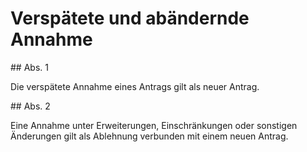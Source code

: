 # Verspätete und abändernde Annahme



\#\# Abs. 1

 Die verspätete Annahme eines Antrags gilt als neuer Antrag.

\#\# Abs. 2

 Eine Annahme unter Erweiterungen, Einschränkungen oder sonstigen Änderungen gilt als Ablehnung verbunden mit einem neuen Antrag. 

